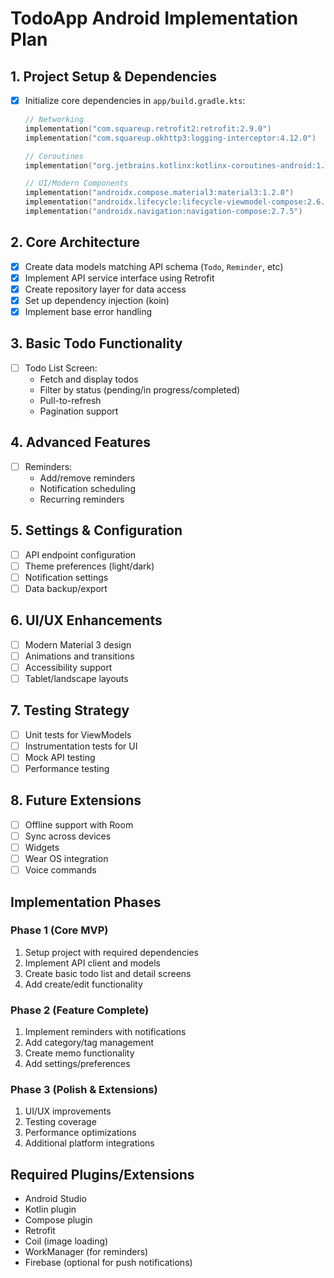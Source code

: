 # TodoApp Android Implementation Plan

## 1. Project Setup & Dependencies
- [X] Initialize core dependencies in `app/build.gradle.kts`:
  ```kotlin
  // Networking
  implementation("com.squareup.retrofit2:retrofit:2.9.0")
  implementation("com.squareup.okhttp3:logging-interceptor:4.12.0")
  
  // Coroutines
  implementation("org.jetbrains.kotlinx:kotlinx-coroutines-android:1.7.3")
  
  // UI/Modern Components
  implementation("androidx.compose.material3:material3:1.2.0")
  implementation("androidx.lifecycle:lifecycle-viewmodel-compose:2.6.2")
  implementation("androidx.navigation:navigation-compose:2.7.5")
  ```

## 2. Core Architecture
- [X] Create data models matching API schema (`Todo`, `Reminder`, etc)
- [X] Implement API service interface using Retrofit
- [X] Create repository layer for data access
- [X] Set up dependency injection (koin)
- [X] Implement base error handling

## 3. Basic Todo Functionality
- [ ] Todo List Screen:
  - Fetch and display todos
  - Filter by status (pending/in progress/completed)
  - Pull-to-refresh
  - Pagination support

## 4. Advanced Features
- [ ] Reminders:
  - Add/remove reminders
  - Notification scheduling
  - Recurring reminders

## 5. Settings & Configuration
- [ ] API endpoint configuration
- [ ] Theme preferences (light/dark)
- [ ] Notification settings
- [ ] Data backup/export

## 6. UI/UX Enhancements
- [ ] Modern Material 3 design
- [ ] Animations and transitions
- [ ] Accessibility support
- [ ] Tablet/landscape layouts

## 7. Testing Strategy
- [ ] Unit tests for ViewModels
- [ ] Instrumentation tests for UI
- [ ] Mock API testing
- [ ] Performance testing

## 8. Future Extensions
- [ ] Offline support with Room
- [ ] Sync across devices
- [ ] Widgets
- [ ] Wear OS integration
- [ ] Voice commands

## Implementation Phases

### Phase 1 (Core MVP)
1. Setup project with required dependencies
2. Implement API client and models
3. Create basic todo list and detail screens
4. Add create/edit functionality

### Phase 2 (Feature Complete)
1. Implement reminders with notifications
2. Add category/tag management
3. Create memo functionality
4. Add settings/preferences

### Phase 3 (Polish & Extensions)
1. UI/UX improvements
2. Testing coverage
3. Performance optimizations
4. Additional platform integrations

## Required Plugins/Extensions
- Android Studio
- Kotlin plugin
- Compose plugin
- Retrofit
- Coil (image loading)
- WorkManager (for reminders)
- Firebase (optional for push notifications)